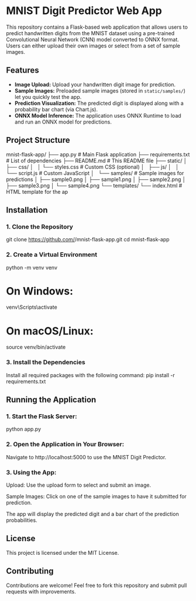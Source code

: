 # MNIST Digit Predictor Web App

This repository contains a Flask-based web application that allows users to predict handwritten digits from the MNIST dataset using a pre-trained Convolutional Neural Network (CNN) model converted to ONNX format. Users can either upload their own images or select from a set of sample images.

## Features

- **Image Upload:** Upload your handwritten digit image for prediction.
- **Sample Images:** Preloaded sample images (stored in `static/samples/`) let you quickly test the app.
- **Prediction Visualization:** The predicted digit is displayed along with a probability bar chart (via Chart.js).
- **ONNX Model Inference:** The application uses ONNX Runtime to load and run an ONNX model for predictions.

## Project Structure
mnist-flask-app/ ├── app.py # Main Flask application ├── requirements.txt # List of dependencies ├── README.md # This README file ├── static/ │   ├── css/ │   │ └── styles.css # Custom CSS (optional) │   ├── js/ │   │ └── script.js # Custom JavaScript │   └── samples/ # Sample images for predictions │ ├── sample0.png │ ├── sample1.png │ ├── sample2.png │ ├── sample3.png │ └── sample4.png └── templates/ └── index.html # HTML template for the ap


## Installation

### 1. Clone the Repository
git clone https://github.com/<yourusername>/mnist-flask-app.git
cd mnist-flask-app

### 2. Create a Virtual Environment
python -m venv venv
# On Windows:
venv\Scripts\activate
# On macOS/Linux:
source venv/bin/activate

### 3. Install the Dependencies
Install all required packages with the following command:
pip install -r requirements.txt

## Running the Application
### 1. Start the Flask Server:
python app.py

### 2. Open the Application in Your Browser:
Navigate to http://localhost:5000 to use the MNIST Digit Predictor.

### 3. Using the App:
Upload: Use the upload form to select and submit an image.

Sample Images: Click on one of the sample images to have it submitted for prediction.

The app will display the predicted digit and a bar chart of the prediction probabilities.

## License
This project is licensed under the MIT License.

## Contributing
Contributions are welcome! Feel free to fork this repository and submit pull requests with improvements.


